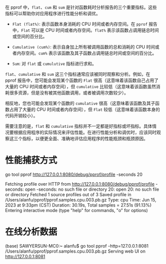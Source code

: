在 pprof 中，`flat`、`cum` 和 `sum` 是针对函数耗时分析报告的三个重要指标。这些指标可以帮助你对应用程序进行性能分析和调优。

- `Flat (flat%)`: 表示函数本身消耗的 CPU 时间或者内存空间。在 `pprof` 报告中，`Flat` 可以是 CPU 时间或者内存空间。`flat%` 表示该函数占调用链总时间或空间的百分比。

- `Cumulative (cum%)`: 表示自身加上所有被调用函数的总和消耗的 CPU 时间或者内存空间。`cum%` 表示该函数及其子函数占调用链总时间或空间的百分比。

- `Sum`: 对 `flat` 或 `cumulutive` 指标进行求和。

`flat`、`cumulative` 和 `sum` 这三个指标通常应该被同时观察和分析。例如，在 pprof 报告中，您可能会发现某个函数的 `Flat` 很高（这意味着该函数自己占用了大量的 CPU 时间或者内存空间），但 `cumulative` 比较低（这意味着该函数虽然消耗很多资源，但是没有被其他函数调用，或者被调用次数较少）。

相反地，您也可能会发现某个函数的 `cumulative` 很高（这意味着该函数及其子函数占用了大量的 CPU 时间或者内存空间），但 `Flat` 较低（这意味着该函数本身的代码开销较小）。

需要注意的是，`flat` 和 `cumulative` 指标并不一定都是好指标或坏指标。具体情况要根据应用程序的实际情况来评估性能。在进行性能分析和调优时，应该同时观察这三个指标，以便更全面、准确地评估应用程序的性能瓶颈和瓶颈原因。


# 性能捕获方式
go tool pprof http://127.0.0.1:8080/debug/pprof/profile -seconds 20

Fetching profile over HTTP from http://127.0.0.1:8080/debug/pprof/profile
-seconds: open -seconds: no such file or directory
20: open 20: no such file or directory
Fetched 1 source profiles out of 3
Saved profile in /Users/alanfu/pprof/pprof.samples.cpu.003.pb.gz
Type: cpu
Time: Jun 15, 2023 at 9:33pm (CST)
Duration: 30.19s, Total samples = 27.51s (91.13%)
Entering interactive mode (type "help" for commands, "o" for options)
# 在线分析数据
(base) SAWYERSUN-MC0:~ alanfu$ go tool pprof -http=127.0.0.1:8081 /Users/alanfu/pprof/pprof.samples.cpu.003.pb.gz
Serving web UI on http://127.0.0.1:8081
